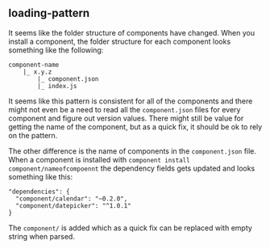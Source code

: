 ## loading-pattern

It seems like the folder structure of components have changed. When you install a component, the folder structure for each component looks something like the following:

```
component-name
    |_ x.y.z
        |_ component.json
        |_ index.js

```
It seems like this pattern is consistent for all of the components and there might not even be a need to read all the `component.json` files for every component and figure out version values. There might still be value for getting the name of the component, but as a quick fix, it should be ok to rely on the pattern.

The other difference is the name of components in the `component.json` file. When a component is installed with `component install component/nameofcompoennt` the dependency fields gets updated and looks something like this:

```
"dependencies": {
  "component/calendar": "~0.2.0",
  "component/datepicker": "^1.0.1"
}
```

The `component/` is added which as a quick fix can be replaced with empty string when parsed.

